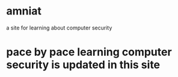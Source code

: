 # amniat
a site for learning about computer security

# pace by pace learning computer security is updated in this site
